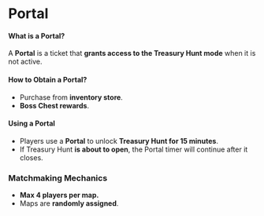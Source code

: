 # Portal

#### **What is a Portal?**

A **Portal** is a ticket that **grants access to the Treasury Hunt mode** when it is not active.

#### **How to Obtain a Portal?**

* Purchase from **inventory store**.
* **Boss Chest rewards**.

#### **Using a Portal**

* Players use a **Portal** to unlock **Treasury Hunt for 15 minutes**.
* If Treasury Hunt **is about to open**, the Portal timer will continue after it closes.

### **Matchmaking Mechanics**

* **Max 4 players per map.**
* Maps are **randomly assigned**.
